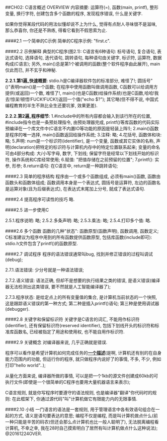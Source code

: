 ##CH02: C语言概述 OVERVIEW
内容摘要: 运算符(=), 函数(main, printf), 整形变量, 换行字符, 创建包含多个函数的程序, 发现程序错误, 什么是关键字.

如果你觉得某段代码的用法似懂却说不上为什么, 觉得有点耐人寻味很不是滋味, 那么恭喜你, 你还是不熟练, 得看它看到不假思索为止.

####2.1 一个简单的C示例
简单的C程序示例: "first.c".

####2.2 示例解释
典型的C程序(图2.1): C语言有6种语句: 标号语句, 复合语句, 表达式语句, 选择语句, 迭代语句, 跳转语句, 每种语句由关键字, 标识符, 运算符, 数据构成(C语言); 另外, main()总是第1个被调用的函数(整个软件程序由此展开), main仅此而已, 并不玄乎和神秘.

<strong>2.2.1.第1遍_快速概要</strong>: stdio.h是C编译器软件包的标准部分, 难怪了!; 圆括号"()"表明main()是一个函数; 在程序中使用函数叫做调用函数, C函数可以给调用方提供(或返回)一个数, 难怪了!, main()(也是C函数)给操作系统(也是C函数,哈哈!我去!惊呆!顿悟!FUCK!FUCK!)返回一个值("echo $?"); 其它略(但不得不说, 中国式编程教育的半生不熟比全生还要坑爹, 效果更差).

<strong>2.2.2.第2遍_程序细节</strong>: 1.#include中的所有内容都会输入到该行所在的位置, #include指令也是一条预处理指令, 由预处理器完成, printf()等库函数的代码实际预编译在一个库文件中(C语言不内置IO等功能的原因是轻装上阵!); 2.main()函数是程序的唯一选择, main()函数返回给操作系统; 3.注释: 略; 4.花括号, 函数体和块: 略; 5.声明: num是一个标识符(identifier), 是一个变量, 函数或其它实体的名称, 声明(declaration)把特定的标识符与计算机内存中的特定位置联系起来; 变量的命名可由4部分构成: 大/小写字母, 数字, 下划线; 保留字符是经常以下划线开始的标识符, 操作系统和C库经常使用; 6.赋值: "把值存储在之前预留的位置"; 7.printf(): 实参, 形参; 8.return语句: 在C语言中, return是一种跳转语句;

####2.3 简单的程序结构
程序由一个或多个函数组成, 必须有main()函数, 函数由函数头和函数体组成; 函数调用本身是一个表达式, 圆括号是运算符, 左边的函数名是运算对象(且为后缀表达式), 在表达式末尾加上分号, 就成了表达式语句.

####2.4 提高程序可读性的技巧
略.

####2.5 进一步使用C

2.5.1.程序说明: 略; 2.5.2.多条声明: 略; 2.5.3.乘法: 略; 2.5.4.打印多个值: 略.

####2.6 多个函数
函数的几种"状态": 函数原型(函数声明), 函数调用, 函数定义; C标准建议为程序中用到的所有函数提供函数原型, 包括库函数(include即可): stdio.h文件包含了printf()的函数原型.

####2.7 调试程序
程序的语法错误通常叫bug, 找到并修正错误的过程叫调试(debug);

2.7.1.语法错误: 少分号就是一种语法错误;

2.7.2.语义错误: 语法正确, 但却不是想要的执行结果之类的错误, 是语义错误(编译器无法检测出这类错误, 要不然就是人工智能编译器了);

2.7.3.程序状态: 是给定点上的所有变量值的集合, 是计算机当前状态的一个快照, 这是跟踪语义错误的第一种方式; 第二种是插入printf()语句; 第三种是使用调试器(debugger).

####2.8 关键字和保留标识符
关键字是C语言的词汇, 不能用作标识符(identifier), 还有保留标识符(reserved identifier), 包括下划线开头的标识符和标准库函数名, 已经被指定了用途和使用权, 也不能自用作标识符.

####2.9 关键概念
对编译器来说, 几乎正确就是错误.

程序可以看作是希望计算机如何完成任务的<strong><u>一个描述</strong></u>(是啊, 计算机还有别的在自身能力范围内的功能, 但运行你的程序, 就只做程序内说好了的事情, 不多, 不少, 例如打印"hello world"..);

从量化方面来说, 编译器所做的事情, 可以是把一个1kb的源文件创建成60kb的可执行文件(即使是一个很简单的C程序也要用大量机器语言来表示);

C语言规则, 就是你写程序时要遵守的语法规则, 也是编译器"翻译"你代码时的规则: 在此框架下, 你通过源代码"叫"计算机做它有限能力内的无限事情.

####2.10 小结
一门语言的语法是一套规则, 用于管理语言中各有效语句组合在一起的方式, 语义是语句要表达的意思; 编程不仅是编程, 而是叫计算机做点什么(前一种只能是辛苦的码农(但还会那么点计算机也比一般人聪明了), 无法脱离编程看计算机, 不幸之幸, 我在28时自己摸索明白了居然有叫计算机做点什么这种说法); @20161224OVER.
